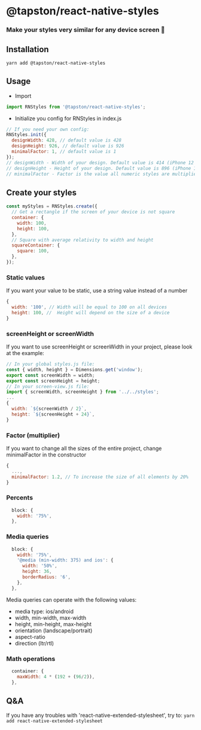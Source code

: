 # @tapston/react-native-styles

### Make your styles very similar for any device screen 📱


## Installation

`yarn add @tapston/react-native-styles`


## Usage
- Import
```js
import RNStyles from '@tapston/react-native-styles';
```
- Initialize you config for RNStyles in index.js
```js
// If you need your own config:
RNStyles.init({
  designWidth: 428, // default value is 428
  designHeight: 926, // default value is 926
  minimalFactor: 1, // default value is 1
});
// designWidth - Width of your design. Default value is 414 (iPhone 12 Pro Max).
// designHeight - Height of your design. Default value is 896 (iPhone 12 Pro Max).
// minimalFactor - Factor is the value all numeric styles are multiplied by. The default minimal factor is 1.
```
## Create your styles
```js
const myStyles = RNStyles.create({
  // Get a rectangle if the screen of your device is not square
  container: {
    width: 100,
    height: 100,
  },
  // Square with average relativity to width and height
  squareContainer: {
    square: 100,
  },
});
```
### Static values
If you want your value to be static, use a string value instead of a number
```js
{
  width: '100', // Width will be equal to 100 on all devices
  height: 100, //  Height will depend on the size of a device
}
```
### screenHeight or screenWidth
If you want to use screenHeight or screenWidth in your project, please look at the example:
```js
// In your global styles.js file:
const { width, height } = Dimensions.get('window');
export const screenWidth = width;
export const screenHeight = height;
// In your screen-view.js file:
import { screenWidth, screenHeight } from '../../styles';
...
{
  width: `${screenWidth / 2}`,
  height: `${screenHeight + 24}`,
}
```
### Factor (multiplier)
If you want to change all the sizes of the entire project, change minimalFactor in the constructor
```js
{
  ...,
  minimalFactor: 1.2, // To increase the size of all elements by 20%
}
```
### Percents
```js
  block: {
    width: '75%',
  },
```
### Media queries
```js
  block: {
    width: '75%',
    '@media (min-width: 375) and ios': {
      width: '50%',
      height: 36,
      borderRadius: '6',
    },
  },
```
  Media queries can operate with the following values:
  - media type: ios/android
  - width, min-width, max-width
  - height, min-height, max-height
  - orientation (landscape/portrait)
  - aspect-ratio
  - direction (ltr/rtl)
### Math operations
```js
  container: {
    maxWidth: 4 * (192 + (96/2)),
  },
```
## Q&A
If you have any troubles with 'react-native-extended-stylesheet', try to:
`yarn add react-native-extended-stylesheet`
